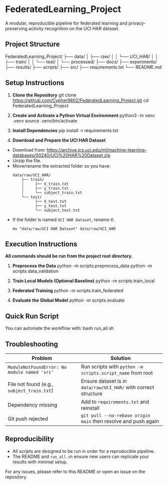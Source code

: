 # FederatedLearning_Project

A modular, reproducible pipeline for federated learning and privacy-preserving activity recognition on the UCI HAR dataset.

## Project Structure

FederatedLearning_Project/
├── data/
│ ├── raw/
│ │ └── UCI_HAR/
│ │ ├── train/
│ │ └── test/
│ └── processed/
├── docs/
├── experiments/
├── results/
├── scripts/
├── src/
├── requirements.txt
└── README.md


## Setup Instructions

1. **Clone the Repository**
git clone https://github.com/Cypher9802/FederatedLearning_Project.git
cd FederatedLearning_Project


2. **Create and Activate a Python Virtual Environment**
python3 -m venv .venv
source .venv/bin/activate


3. **Install Dependencies**
pip install -r requirements.txt


4. **Download and Prepare the UCI HAR Dataset**
- Download from: https://archive.ics.uci.edu/ml/machine-learning-databases/00240/UCI%20HAR%20Dataset.zip
- Unzip the file.
- Move/rename the extracted folder so you have:
  ```
  data/raw/UCI_HAR/
      ├── train/
      │     ├── X_train.txt
      │     ├── y_train.txt
      │     └── subject_train.txt
      └── test/
            ├── X_test.txt
            ├── y_test.txt
            └── subject_test.txt
  ```
- If the folder is named `UCI HAR Dataset`, rename it:
  ```
  mv "data/raw/UCI HAR Dataset" data/raw/UCI_HAR
  ```

## Execution Instructions

**All commands should be run from the project root directory.**

1. **Preprocess the Data**
python -m scripts.preprocess_data
python -m scripts.data_validation

2. **Train Local Models (Optional Baseline)**
python -m scripts.train_local

3. **Federated Training**
python -m scripts.train_federated

4. **Evaluate the Global Model**
python -m scripts.evaluate



## Quick Run Script

You can automate the workflow with:
bash run_all.sh

## Troubleshooting

| Problem                                     | Solution                                                        |
|----------------------------------------------|-----------------------------------------------------------------|
| `ModuleNotFoundError: No module named 'src'`| Run scripts with `python -m scripts.script_name` from root      |
| File not found (e.g., `subject_train.txt`)   | Ensure dataset is in `data/raw/UCI_HAR/` with correct structure |
| Dependency missing                          | Add to `requirements.txt` and reinstall                         |
| Git push rejected                           | `git pull --no-rebase origin main` then resolve and push again  |

## Reproducibility

- All scripts are designed to be run in order for a reproducible pipeline.
- The README and `run_all.sh` ensure new users can replicate your results with minimal setup.

For any issues, please refer to this README or open an issue on the repository.

